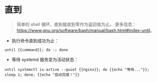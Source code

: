 # 直到

> 简单的 shell 循环，直到接收到零作为返回值为止。
> 更多信息：<https://www.gnu.org/software/bash/manual/bash.html#index-until>。

- 执行命令直到成功为止：

`until {{command}}; do :; done`

- 等待 systemd 服务变为活动状态：

`until systemctl is-active --quiet {{nginx}}; do {{echo "等待..."}}; sleep 1; done; {{echo "启动完成！"}}`